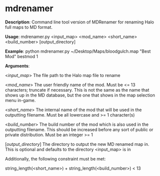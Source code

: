 mdrenamer
=========

**Description**: Command line tool version of MDRenamer for renaming Halo full maps to MD format.

**Usage**: mdrenamer.py <input_map> <mod_name> <short_name> <build_number> [output_directory]

**Example**: python mdrenamer.py ~/Desktop/Maps/bloodgulch.map "Best Mod" bestmod 1

**Arguments**:

<*input_map*> The file path to the Halo map file to rename

<*mod_name*> The user friendly name of the mod. Must be <= 13 characters; truncate if necessary. This is not the same as the name that shows up in the MD database, but the one that shows in the map selection menu in-game.

<*short_name*> The internal name of the mod that will be used in the outputting filename. Must be all lowercase and >= 1 character(s)

<*build_number*> The build number of the mod which is also used in the outputting filename. This should be increased before any sort of public or private distribution. Must be an integer >= 1

[*output_directory*] The directory to output the new MD renamed map in. This is optional and defaults to the directory <input_map> is in

Additionally, the following constraint must be met:

string_length(<short_name>) + string_length(<build_number>) < 13